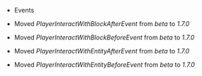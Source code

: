 

-   Events

-   Moved _PlayerInteractWithBlockAfterEvent_ from _beta_ to _1.7.0_
-   Moved _PlayerInteractWithBlockBeforeEvent_ from _beta_ to _1.7.0_
-   Moved _PlayerInteractWithEntityAfterEvent_ from _beta_ to _1.7.0_
-   Moved _PlayerInteractWithEntityBeforeEvent_ from _beta_ to _1.7.0_

